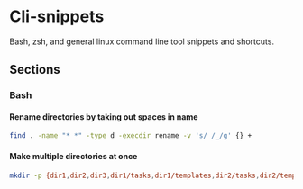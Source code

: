 # Cli-snippets
Bash, zsh, and general linux command line tool snippets and shortcuts.

## Sections

### Bash

#### Rename directories by taking out spaces in name

```bash
find . -name "* *" -type d -execdir rename -v 's/ /_/g' {} +
```

#### Make multiple directories at once

```bash
mkdir -p {dir1,dir2,dir3,dir1/tasks,dir1/templates,dir2/tasks,dir2/templates,dir3/tasks}
```
